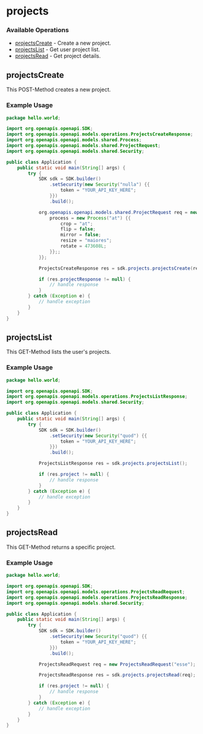 # projects

### Available Operations

* [projectsCreate](#projectscreate) - Create a new project.
* [projectsList](#projectslist) - Get user project list.
* [projectsRead](#projectsread) - Get project details.

## projectsCreate

This POST-Method creates a new project.

### Example Usage

```java
package hello.world;

import org.openapis.openapi.SDK;
import org.openapis.openapi.models.operations.ProjectsCreateResponse;
import org.openapis.openapi.models.shared.Process;
import org.openapis.openapi.models.shared.ProjectRequest;
import org.openapis.openapi.models.shared.Security;

public class Application {
    public static void main(String[] args) {
        try {
            SDK sdk = SDK.builder()
                .setSecurity(new Security("nulla") {{
                    token = "YOUR_API_KEY_HERE";
                }})
                .build();

            org.openapis.openapi.models.shared.ProjectRequest req = new ProjectRequest("8d69a674-e0f4-467c-8879-6ed151a05dfc", "odit") {{
                process = new Process("at") {{
                    crop = "at";
                    flip = false;
                    mirror = false;
                    resize = "maiores";
                    rotate = 473608L;
                }};;
            }};            

            ProjectsCreateResponse res = sdk.projects.projectsCreate(req);

            if (res.projectResponse != null) {
                // handle response
            }
        } catch (Exception e) {
            // handle exception
        }
    }
}
```

## projectsList

This GET-Method lists the user's projects.

### Example Usage

```java
package hello.world;

import org.openapis.openapi.SDK;
import org.openapis.openapi.models.operations.ProjectsListResponse;
import org.openapis.openapi.models.shared.Security;

public class Application {
    public static void main(String[] args) {
        try {
            SDK sdk = SDK.builder()
                .setSecurity(new Security("quod") {{
                    token = "YOUR_API_KEY_HERE";
                }})
                .build();

            ProjectsListResponse res = sdk.projects.projectsList();

            if (res.project != null) {
                // handle response
            }
        } catch (Exception e) {
            // handle exception
        }
    }
}
```

## projectsRead

This GET-Method returns a specific project.

### Example Usage

```java
package hello.world;

import org.openapis.openapi.SDK;
import org.openapis.openapi.models.operations.ProjectsReadRequest;
import org.openapis.openapi.models.operations.ProjectsReadResponse;
import org.openapis.openapi.models.shared.Security;

public class Application {
    public static void main(String[] args) {
        try {
            SDK sdk = SDK.builder()
                .setSecurity(new Security("quod") {{
                    token = "YOUR_API_KEY_HERE";
                }})
                .build();

            ProjectsReadRequest req = new ProjectsReadRequest("esse");            

            ProjectsReadResponse res = sdk.projects.projectsRead(req);

            if (res.project != null) {
                // handle response
            }
        } catch (Exception e) {
            // handle exception
        }
    }
}
```
